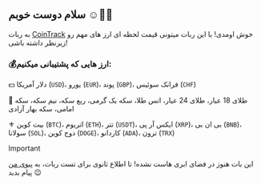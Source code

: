 ## سلام دوست خوبم ☺️👋🏻
به ربات [CoinTrack](http://t.me/irCoinTrack_bot) خوش اومدی! با این ربات میتونی قیمت لحظه ای ارز های مهم رو زیرنظر داشته باشی!


### 💰ارز هایی که پشتیبانی میکنیم:

💵 دلار آمریکا (`USD`)، یورو (`EUR`)، پوند (`GBP`)، فرانک سوئیس (`CHF`)

🧈 طلای 18 عیار، طلای 24 عیار، انس طلا، سکه یک گرمی، ربع سکه، نیم سکه، سکه امامی، سکه بهار آزادی

⚜️ بیت کوین (`BTC`)، اتریوم (`ETH`)، تتر (`USDT`)، ایکس آر پی (`XRP`)، بی ان بی (`BNB`)، سولانا (`SOL`)، دوج کوین (`DOGE`)، کاردانو (`ADA`)، ترون (`TRX`)

> [!IMPORTANT]
> این بات هنوز در فضای ابری هاست نشده! تا اطلاع ثانوی برای تست ربات، به [پیوی من](http://t.me/bnshee_irl) پیام بدید 😉
